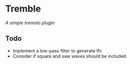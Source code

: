 # Tremble
*A simple tremolo plugin*

## Todo

* Implement a low-pass filter to generate lfn
* Consider if square and saw waves should be included
